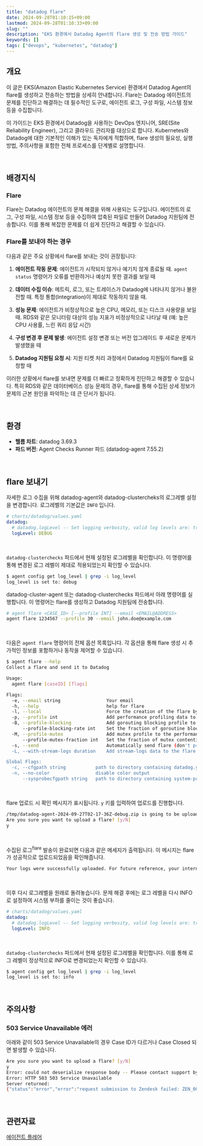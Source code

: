 ```yaml
---
title: "datadog flare"
date: 2024-09-28T01:10:15+09:00
lastmod: 2024-09-28T01:10:33+09:00
slug: ""
description: "EKS 환경에서 Datadog Agent의 flare 생성 및 전송 방법 가이드"
keywords: []
tags: ["devops", "kubernetes", "datadog"]
---
```


## 개요

이 글은 EKS(Amazon Elastic Kubernetes Service) 환경에서 Datadog Agent의 flare를 생성하고 전송하는 방법을 상세히 안내합니다. Flare는 Datadog 에이전트의 문제를 진단하고 해결하는 데 필수적인 도구로, 에이전트 로그, 구성 파일, 시스템 정보 등을 수집합니다.

이 가이드는 EKS 환경에서 Datadog을 사용하는 DevOps 엔지니어, SRE(Site Reliability Engineer), 그리고 클라우드 관리자를 대상으로 합니다. Kubernetes와 Datadog에 대한 기본적인 이해가 있는 독자에게 적합하며, flare 생성의 필요성, 실행 방법, 주의사항을 포함한 전체 프로세스를 단계별로 설명합니다.

&nbsp;

## 배경지식

### Flare

Flare는 Datadog 에이전트의 문제 해결을 위해 사용되는 도구입니다. 에이전트의 로그, 구성 파일, 시스템 정보 등을 수집하여 압축된 파일로 만들어 Datadog 지원팀에 전송합니다. 이를 통해 복잡한 문제를 더 쉽게 진단하고 해결할 수 있습니다.

### Flare를 보내야 하는 경우

다음과 같은 주요 상황에서 flare를 보내는 것이 권장됩니다:

1. **에이전트 작동 문제**: 에이전트가 시작되지 않거나 예기치 않게 종료될 때. `agent status` 명령어가 오류를 반환하거나 예상치 못한 결과를 보일 때

2. **데이터 수집 이슈**: 메트릭, 로그, 또는 트레이스가 Datadog에 나타나지 않거나 불완전할 때. 특정 통합(Integration)이 제대로 작동하지 않을 때.

3. **성능 문제**: 에이전트가 비정상적으로 높은 CPU, 메모리, 또는 디스크 사용량을 보일 때. RDS와 같은 모니터링 대상의 성능 지표가 비정상적으로 나타날 때 (예: 높은 CPU 사용률, 느린 쿼리 응답 시간)

4. **구성 변경 후 문제 발생**: 에이전트 설정 변경 또는 버전 업그레이드 후 새로운 문제가 발생했을 때

5. **Datadog 지원팀 요청 시**: 지원 티켓 처리 과정에서 Datadog 지원팀이 flare를 요청할 때

이러한 상황에서 flare를 보내면 문제를 더 빠르고 정확하게 진단하고 해결할 수 있습니다. 특히 RDS와 같은 데이터베이스 성능 문제의 경우, flare를 통해 수집된 상세 정보가 문제의 근본 원인을 파악하는 데 큰 단서가 됩니다.

&nbsp;

## 환경

- **헬름 차트**: datadog 3.69.3
- **파드 버전**: Agent Checks Runner 파드 (datadog-agent 7.55.2)

&nbsp;

## flare 보내기

자세한 로그 수집을 위해 datadog-agent와 datadog-clustercheks의 로그레벨 설정을 변경합니다. 로그레벨의 기본값은 `INFO` 입니다.

```yaml
# charts/datadog/values.yaml
datadog:
  # datadog.logLevel -- Set logging verbosity, valid log levels are: trace, debug, info, warn, error, critical, off
  logLevel: DEBUG
```

&nbsp;

`datadog-clusterchecks` 파드에서 현재 설정된 로그레벨을 확인합니다. 이 명령어를 통해 변경된 로그 레벨이 제대로 적용되었는지 확인할 수 있습니다.

```bash
$ agent config get log_level | grep -i log_level
log_level is set to: debug
```

datadog-cluster-agent 또는 datadog-clusterchecks 파드에서 아래 명령어를 실행합니다. 이 명령어는 flare를 생성하고 Datadog 지원팀에 전송합니다.

```bash
# agent flare <CASE_ID> [--profile INT] --email <EMAIL@ADDRESS>
agent flare 1234567 --profile 30 --email john.doe@example.com
```

&nbsp;

다음은 `agent flare` 명령어의 전체 옵션 목록입니다. 각 옵션을 통해 flare 생성 시 추가적인 정보를 포함하거나 동작을 제어할 수 있습니다.

```bash
$ agent flare --help
Collect a flare and send it to Datadog

Usage:
  agent flare [caseID] [flags]

Flags:
  -e, --email string                 Your email
  -h, --help                         help for flare
  -l, --local                        Force the creation of the flare by the command line instead of the agent process (useful when running in a containerized env)
  -p, --profile int                  Add performance profiling data to the flare. It will collect a heap profile and a CPU profile for the amount of seconds passed to the flag, with a minimum of 30s (default -1)
  -B, --profile-blocking             Add gorouting blocking profile to the performance data in the flare
      --profile-blocking-rate int    Set the fraction of goroutine blocking events that are reported in the blocking profile (default 10000)
  -M, --profile-mutex                Add mutex profile to the performance data in the flare
      --profile-mutex-fraction int   Set the fraction of mutex contention events that are reported in the mutex profile (default 100)
  -s, --send                         Automatically send flare (don't prompt for confirmation)
  -L, --with-stream-logs duration    Add stream-logs data to the flare. It will collect logs for the amount of seconds passed to the flag

Global Flags:
  -c, --cfgpath string           path to directory containing datadog.yaml
  -n, --no-color                 disable color output
      --sysprobecfgpath string   path to directory containing system-probe.yaml
```

&nbsp;

flare 업로드 시 확인 메시지가 표시됩니다. `y` 키를 입력하여 업로드를 진행합니다.

```bash
/tmp/datadog-agent-2024-09-27T02-17-36Z-debug.zip is going to be uploaded to Datadog
Are you sure you want to upload a flare? [y/N]
y
```

&nbsp;

수집된 로그<sup>flare</sup> 발송이 완료되면 다음과 같은 메세지가 출력됩니다. 이 메시지는 flare가 성공적으로 업로드되었음을 확인해줍니다.

```bash
Your logs were successfully uploaded. For future reference, your internal case id is 1234567
```

&nbsp;

이후 다시 로그레벨을 원래로 돌려놓습니다. 문제 해결 후에는 로그 레벨을 다시 INFO로 설정하여 시스템 부하를 줄이는 것이 좋습니다.

```yaml
# charts/datadog/values.yaml
datadog:
  # datadog.logLevel -- Set logging verbosity, valid log levels are: trace, debug, info, warn, error, critical, off
  logLevel: INFO
```

&nbsp;

`datadog-clusterchecks` 파드에서 현재 설정된 로그레벨을 확인합니다. 이를 통해 로그 레벨이 정상적으로 INFO로 변경되었는지 확인할 수 있습니다.

```bash
$ agent config get log_level | grep -i log_level
log_level is set to: info
```

&nbsp;

## 주의사항

### 503 Service Unavailable 에러

아래와 같이 503 Service Unavailable의 경우 Case ID가 다르거나 Case Closed 되면 발생할 수 있습니다.

```bash
Are you sure you want to upload a flare? [y/N]
y
Error: could not deserialize response body -- Please contact support by email.
Error: HTTP 503 503 Service Unavailable
Server returned:
{"status":"error","error":"request submission to Zendesk failed: ZEN_004"}
```

&nbsp;

## 관련자료

[에이전트 플레어](https://docs.datadoghq.com/ko/agent/troubleshooting/send_a_flare/?tab=%EC%97%90%EC%9D%B4%EC%A0%84%ED%8A%B8v6v7)
